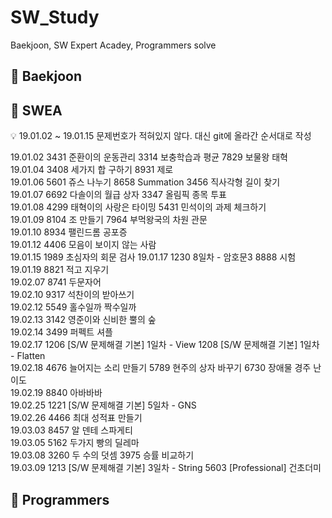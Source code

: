 # SW_Study
Baekjoon, SW Expert Acadey, Programmers solve

## :yellow_heart: Baekjoon


## :green_heart: SWEA
:bulb: 19.01.02 ~ 19.01.15 문제번호가 적혀있지 않다. 대신 git에 올라간 순서대로 작성  

19.01.02 3431 준환이의 운동관리 3314 보충학습과 평균 7829 보물왕 태혁  
19.01.04 3408 세가지 합 구하기 8931 제로  
19.01.06 5601 쥬스 나누기 8658 Summation 3456 직사각형 길이 찾기  
19.01.07 6692 다솔이의 월급 상자 3347 올림픽 종목 투표  
19.01.08 4299 태혁이의 사랑은 타이밍 5431 민석이의 과제 체크하기  
19.01.09 8104 조 만들기 7964 부먹왕국의 차원 관문  
19.01.10 8934 팰린드롬 공포증  
19.01.12 4406 모음이 보이지 않는 사람  
19.01.15 1989 초심자의 회문 검사
19.01.17 1230 8일차 - 암호문3 8888 시험  
19.01.19 8821 적고 지우기  
19.02.07 8741 두문자어  
19.02.10 9317 석찬이의 받아쓰기  
19.02.12 5549 홀수일까 짝수일까  
19.02.13 3142 영준이와 신비한 뿔의 숲  
19.02.14 3499 퍼펙트 셔플  
19.02.17 1206 [S/W 문제해결 기본] 1일차 - View 1208 [S/W 문제해결 기본] 1일차 - Flatten  
19.02.18 4676 늘어지는 소리 만들기 5789 현주의 상자 바꾸기 6730 장애물 경주 난이도  
19.02.19 8840 아바바바  
19.02.25 1221 [S/W 문제해결 기본] 5일차 - GNS  
19.02.26 4466 최대 성적표 만들기  
19.03.03 8457 알 덴테 스파게티  
19.03.05 5162 두가지 빵의 딜레마  
19.03.08 3260 두 수의 덧셈 3975 승률 비교하기  
19.03.09 1213 [S/W 문제해결 기본] 3일차 - String 5603 [Professional] 건초더미  

## :purple_heart: Programmers
